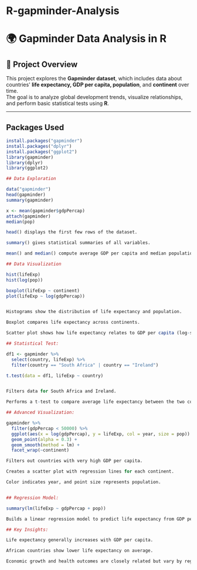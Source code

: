 # R-gapminder-Analysis
# 🌍 Gapminder Data Analysis in R

## 📘 Project Overview
This project explores the **Gapminder dataset**, which includes data about countries' **life expectancy, GDP per capita, population**, and **continent** over time.  
The goal is to analyze global development trends, visualize relationships, and perform basic statistical tests using **R**.

---

## Packages Used
```R
install.packages("gapminder")
install.packages("dplyr")
install.packages("ggplot2")
library(gapminder)
library(dplyr)
library(ggplot2)

## Data Exploration

data("gapminder")
head(gapminder)
summary(gapminder)

x <- mean(gapminder$gdpPercap)
attach(gapminder)
median(pop)

head() displays the first few rows of the dataset.

summary() gives statistical summaries of all variables.

mean() and median() compute average GDP per capita and median population.

## Data Visualization

hist(lifeExp)
hist(log(pop))

boxplot(lifeExp ~ continent)
plot(lifeExp ~ log(gdpPercap))


Histograms show the distribution of life expectancy and population.

Boxplot compares life expectancy across continents.

Scatter plot shows how life expectancy relates to GDP per capita (log-scaled).

## Statistical Test:

df1 <- gapminder %>%
  select(country, lifeExp) %>%
  filter(country == "South Africa" | country == "Ireland")

t.test(data = df1, lifeExp ~ country)


Filters data for South Africa and Ireland.

Performs a t-test to compare average life expectancy between the two countries.

## Advanced Visualization:

gapminder %>%
  filter(gdpPercap < 50000) %>%
  ggplot(aes(x = log(gdpPercap), y = lifeExp, col = year, size = pop)) +
  geom_point(alpha = 0.3) +
  geom_smooth(method = lm) +
  facet_wrap(~continent)

Filters out countries with very high GDP per capita.

Creates a scatter plot with regression lines for each continent.

Color indicates year, and point size represents population.


## Regression Model:

summary(lm(lifeExp ~ gdpPercap + pop))

Builds a linear regression model to predict life expectancy from GDP per capita and population.

## Key Insights:

Life expectancy generally increases with GDP per capita.

African countries show lower life expectancy on average.

Economic growth and health outcomes are closely related but vary by region.
